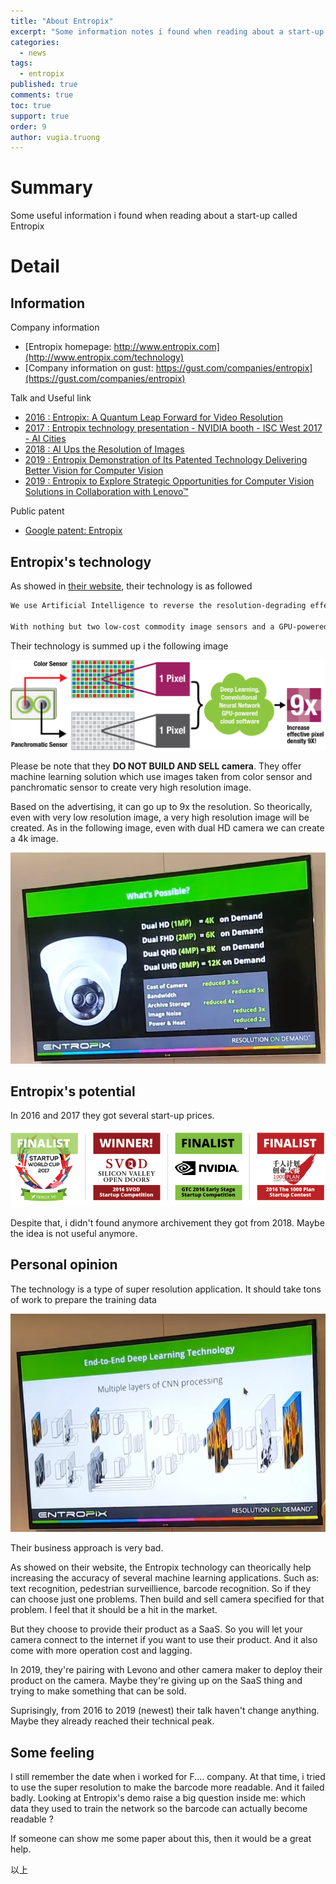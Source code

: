 ```yaml
---
title: "About Entropix"
excerpt: "Some information notes i found when reading about a start-up name Entropix."
categories: 
  - news
tags: 
  - entropix
published: true
comments: true
toc: true
support: true
order: 9
author: vugia.truong
---
```


# Summary

Some useful information i found when reading about a start-up called Entropix

# Detail

## Information

Company information

* [Entropix homepage: http://www.entropix.com](http://www.entropix.com/technology)
* [Company information on gust: https://gust.com/companies/entropix](https://gust.com/companies/entropix)

Talk and Useful link

* [2016 : Entropix: A Quantum Leap Forward for Video Resolution](https://www.youtube.com/watch?v=q6FVx-ypHFQ)
* [2017 : Entropix technology presentation - NVIDIA booth - ISC West 2017 - AI Cities](https://www.youtube.com/watch?v=kU2wbA-SBVI)
* [2018 : AI Ups the Resolution of Images](https://news.developer.nvidia.com/ai-ups-the-resolution-of-images/)
* [2019 : Entropix Demonstration of Its Patented Technology Delivering Better Vision for Computer Vision](https://www.youtube.com/watch?v=8RMDCHPJjJ8)
* [2019 : Entropix to Explore Strategic Opportunities for Computer Vision Solutions in Collaboration with Lenovo™](http://technews.co/2019/03/22/entropix-to-explore-strategic-opportunities-for-computer-vision-solutions-in-collaboration-with-lenovo/)

Public patent

* [Google patent: Entropix](https://patents.google.com/?assignee=Entropix&oq=Entropix)

## Entropix's technology

As showed in [their website](entropix.com), their technology is as followed

```bash
We use Artificial Intelligence to reverse the resolution-degrading effects of optical blur and sensor sampling in order to reconstruct the original color stream to nine times its captured pixel density.  

With nothing but two low-cost commodity image sensors and a GPU-powered cloud, our solution delivers Extreme UHD — when you want it, where you want it.
```

Their technology is summed up i the following image

![technology](/assets/images/2019/entropix_technology.png)

Please be note that they **DO NOT BUILD AND SELL camera**. They offer machine learning solution which use images taken from color sensor and panchromatic sensor to create very high resolution image. 

Based on the advertising, it can go up to 9x the resolution. So theorically, even with very low resolution image, a very high resolution image will be created. As in the following image, even with dual HD camera we can create a 4k image. 

![technology](/assets/images/2019/entropix_technology_2.png)

## Entropix's potential

In 2016 and 2017 they got several start-up prices.

![technology](/assets/images/2019/entropix_technology_3.png)

Despite that, i didn't found anymore archivement they got from 2018. Maybe the idea is not useful anymore.

## Personal opinion

The technology is a type of super resolution application. It should take tons of work to prepare the training data

![technology](/assets/images/2019/entropix_technology_4.png)

Their business approach is very bad. 

As showed on their website, the Entropix technology can theorically help increasing the accuracy of several machine learning applications. Such as: text recognition, pedestrian surveillience, barcode recognition. So if they can choose just one problems. Then build and sell camera specified for that problem. I feel that it should be a hit in the market. 

But they choose to provide their product as a SaaS. So you will let your camera connect to the internet if you want to use their product. And it also come with more operation cost and lagging. 

In 2019, they're pairing with Levono and other camera maker to deploy their product on the camera. Maybe they're giving up on the SaaS thing and trying to make something that can be sold.

Suprisingly, from 2016 to 2019 (newest) their talk haven't change anything. Maybe they already reached their technical peak.

## Some feeling

I still remember the date when i worked for F.... company. At that time, i tried to use the super resolution to make the barcode more readable. And it failed badly. Looking at Entropix's demo raise a big question inside me: which data they used to train the network so the barcode can actually become readable ?

If someone can show me some paper about this, then it would be a great help.

以上

